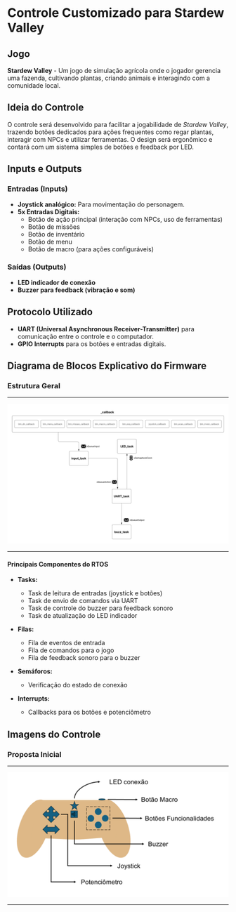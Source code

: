 # Controle Customizado para Stardew Valley

## Jogo
**Stardew Valley** - Um jogo de simulação agrícola onde o jogador gerencia uma fazenda, cultivando plantas, criando animais e interagindo com a comunidade local.

## Ideia do Controle
O controle será desenvolvido para facilitar a jogabilidade de *Stardew Valley*, trazendo botões dedicados para ações frequentes como regar plantas, interagir com NPCs e utilizar ferramentas. O design será ergonômico e contará com um sistema simples de botões e feedback por LED.

## Inputs e Outputs
### **Entradas (Inputs)**
- **Joystick analógico:** Para movimentação do personagem.
- **5x Entradas Digitais:**
  - Botão de ação principal (interação com NPCs, uso de ferramentas)
  - Botão de missões
  - Botão de inventário
  - Botão de menu
  - Botão de macro (para ações configuráveis)

### **Saídas (Outputs)**
- **LED indicador de conexão**
- **Buzzer para feedback (vibração e som)**

## Protocolo Utilizado
- **UART (Universal Asynchronous Receiver-Transmitter)** para comunicação entre o controle e o computador.
- **GPIO Interrupts** para os botões e entradas digitais.

## Diagrama de Blocos Explicativo do Firmware
### **Estrutura Geral**
---

![Estrutura](img/blocos_explicativos.png)

---

#### **Principais Componentes do RTOS**
- **Tasks:**
  - Task de leitura de entradas (joystick e botões)
  - Task de envio de comandos via UART
  - Task de controle do buzzer para feedback sonoro
  - Task de atualização do LED indicador

- **Filas:**
  - Fila de eventos de entrada
  - Fila de comandos para o jogo
  - Fila de feedback sonoro para o buzzer

- **Semáforos:**
  - Verificação do estado de conexão

- **Interrupts:**
  - Callbacks para os botões e potenciômetro

## Imagens do Controle
### **Proposta Inicial**
---

![Proposta](img/proposta_controle.png)

---
